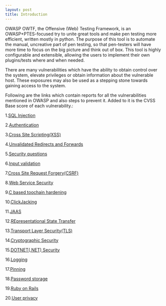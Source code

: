 ```yaml
---
layout: post
title: Introduction
---
```

<!---
Introduction
-->
OWASP OWTF, the Offensive (Web) Testing Framework, is an OWASP+PTES-focused try to unite great tools and make pen testing more efficient, written mostly in python. The purpose of this tool is to automate the manual, uncreative part of pen testing, so that pen-testers will have more time to focus on the big picture and think out of box. This tool is highly configurable and extensible, allowing the users to implement their own plugins/tests where and when needed.  

There are many vulnerabilities which have the ability to obtain control over the system, elevate privileges or obtain information about the vulnerable host. These exposures may also be used as a stepping stone towards gaining access to the system.

Following are the links which contain reports for all the vulnerabilities mentioned in OWASP and also steps to prevent it. Added to it is the CVSS Base score of each vulnerability.:

1.[SQL Injection](https://lucif3rr.github.io/SQLinjection.html)

2.[Authentication](https://lucif3rr.github.io/Authentication.html)

3.[Cross Site Scripting(XSS)](https://lucif3rr.github.io/XSS.html)

4.[Unvalidated Redirects and Forwards](https://lucif3rr.github.io/unvalidated%20redirects%20and%20forwards.html)

5.[Security questions](https://lucif3rr.github.io/securityquestions.html)

6.[Input validation](https://lucif3rr.github.io/input-validation.html)

7.[Cross Site Request Forgery(CSRF)](https://lucif3rr.github.io/cross-site.request-forgery.html)

8.[Web Service Security](https://lucif3rr.github.io/web-service-security.html)

9.[C based toochain hardening](https://lucif3rr.github.io/C-based-toolchain-hardening.html)

10.[ClickJacking](https://lucif3rr.github.io/Clickjacking.html)

11.[JAAS](https://lucif3rr.github.io/JAAS.html)

12.[REpresentational State Transfer](https://lucif3rr.github.io/REst.html)

13.[Transport Layer Security(TLS)](https://lucif3rr.github.io/Transport-Layer.html)

14.[Cryptographic Security](https://lucif3rr.github.io/cryptographic-storage.html)

15.[DOTNET(.NET) Security](https://lucif3rr.github.io/dotNet-security.html)

16.[Logging](https://lucif3rr.github.io/logging.html)

17.[Pinning](https://lucif3rr.github.io/pinning.html)

18.[Password storage](https://lucif3rr.github.io/passwordstorage.html)

19.[Ruby on Rails](https://lucif3rr.github.io/rubyonrails.html)

20.[User privacy](https://lucif3rr.github.io/userprivacy.html)
